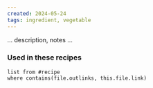 ```yaml
---
created: 2024-05-24
tags: ingredient, vegetable
---
```



… description, notes …

### Used in these recipes

```dataview
list from #recipe
where contains(file.outlinks, this.file.link)
```